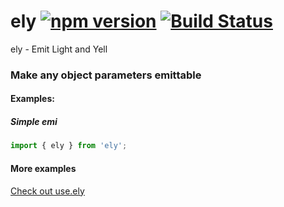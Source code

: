 # ely [![npm version](https://img.shields.io/npm/v/ely.svg?style=flat)](https://www.npmjs.com/package/ely) [![Build Status](https://img.shields.io/travis/ranapat/ely/master.svg?style=flat)](https://travis-ci.org/ranapat/ely)
ely - Emit Light and Yell

### Make any object parameters emittable

#### Examples:

##### Simple emi
```javascript
import { ely } from 'ely';

```

#### More examples

[Check out use.ely](http://github.com/ranapat/use.ely)